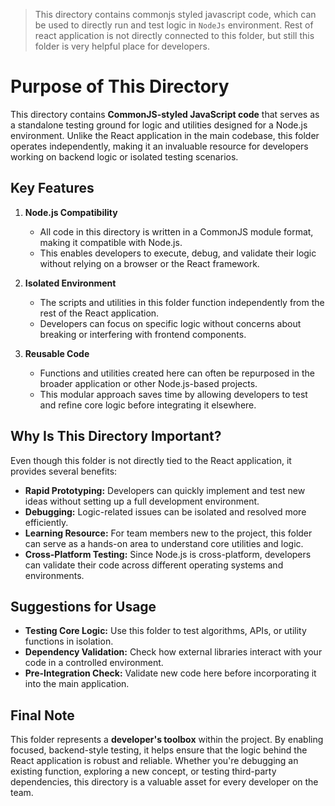 > This directory contains commonjs styled javascript code, which can be used to directly run and test logic in `NodeJs` environment.
> Rest of react application is not directly connected to this folder, but still this folder is very helpful place for developers.


# Purpose of This Directory

This directory contains **CommonJS-styled JavaScript code** that serves as a standalone testing ground for logic and utilities designed for a Node.js environment. Unlike the React application in the main codebase, this folder operates independently, making it an invaluable resource for developers working on backend logic or isolated testing scenarios.

## Key Features

1. **Node.js Compatibility**  
   - All code in this directory is written in a CommonJS module format, making it compatible with Node.js.  
   - This enables developers to execute, debug, and validate their logic without relying on a browser or the React framework.

2. **Isolated Environment**  
   - The scripts and utilities in this folder function independently from the rest of the React application.  
   - Developers can focus on specific logic without concerns about breaking or interfering with frontend components.

3. **Reusable Code**  
   - Functions and utilities created here can often be repurposed in the broader application or other Node.js-based projects.  
   - This modular approach saves time by allowing developers to test and refine core logic before integrating it elsewhere.

## Why Is This Directory Important?

Even though this folder is not directly tied to the React application, it provides several benefits:

- **Rapid Prototyping:** Developers can quickly implement and test new ideas without setting up a full development environment.  
- **Debugging:** Logic-related issues can be isolated and resolved more efficiently.  
- **Learning Resource:** For team members new to the project, this folder can serve as a hands-on area to understand core utilities and logic.  
- **Cross-Platform Testing:** Since Node.js is cross-platform, developers can validate their code across different operating systems and environments.

## Suggestions for Usage

- **Testing Core Logic:** Use this folder to test algorithms, APIs, or utility functions in isolation.  
- **Dependency Validation:** Check how external libraries interact with your code in a controlled environment.  
- **Pre-Integration Check:** Validate new code here before incorporating it into the main application.

## Final Note

This folder represents a **developer's toolbox** within the project. By enabling focused, backend-style testing, it helps ensure that the logic behind the React application is robust and reliable. Whether you're debugging an existing function, exploring a new concept, or testing third-party dependencies, this directory is a valuable asset for every developer on the team.
